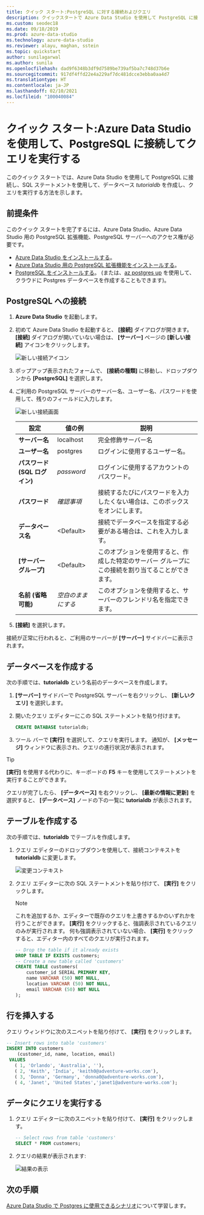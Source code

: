 ```yaml
---
title: クイック スタート:PostgreSQL に対する接続およびクエリ
description: クイックスタートで Azure Data Studio を使用して PostgreSQL に接続し、SQL ステートメントを使用してデータベースを作成し、クエリを実行します。
ms.custom: seodec18
ms.date: 09/18/2019
ms.prod: azure-data-studio
ms.technology: azure-data-studio
ms.reviewer: alayu, maghan, sstein
ms.topic: quickstart
author: sunilagarwal
ms.author: sunila
ms.openlocfilehash: dad9f6348b3df9d7589be739af5ba7c748d37b6e
ms.sourcegitcommit: 917df4ffd22e4a229af7dc481dcce3ebba0aa4d7
ms.translationtype: HT
ms.contentlocale: ja-JP
ms.lasthandoff: 02/10/2021
ms.locfileid: "100040084"
---
```

# <a name="quickstart-use-azure-data-studio-to-connect-and-query-postgresql"></a>クイック スタート:Azure Data Studio を使用して、PostgreSQL に接続してクエリを実行する

このクイック スタートでは、Azure Data Studio を使用して PostgreSQL に接続し、SQL ステートメントを使用して、データベース *tutorialdb* を作成し、クエリを実行する方法を示します。

## <a name="prerequisites"></a>前提条件

このクイック スタートを完了するには、Azure Data Studio、Azure Data Studio 用の PostgreSQL 拡張機能、PostgreSQL サーバーへのアクセス権が必要です。

- [Azure Data Studio をインストールする](./download-azure-data-studio.md)。
- [Azure Data Studio 用の PostgreSQL 拡張機能をインストールする](./extensions/postgres-extension.md)。
- [PostgreSQL をインストールする](https://www.postgresql.org/download/)。 (または、[az postgres up](/azure/postgresql/quickstart-create-server-up-azure-cli) を使用して、クラウドに Postgres データベースを作成することもできます)。 

## <a name="connect-to-postgresql"></a>PostgreSQL への接続

1. **Azure Data Studio** を起動します。

2. 初めて Azure Data Studio を起動すると、 **[接続]** ダイアログが開きます。 **[接続]** ダイアログが開いていない場合は、 **[サーバー]** ページの **[新しい接続]** アイコンをクリックします。

   ![新しい接続アイコン](media/quickstart-postgresql/new-connection-icon.png)

3. ポップアップ表示されたフォームで、 **[接続の種類]** に移動し、ドロップダウンから **[PostgreSQL]** を選択します。


4. ご利用の PostgreSQL サーバーのサーバー名、ユーザー名、パスワードを使用して、残りのフィールドに入力します。 

   ![新しい接続画面](media/quickstart-postgresql/new-connection-screen.png)  

   | 設定       | 値の例 | 説明 |
   | ------------ | ------------------ | ------------------------------------------------- | 
   | **サーバー名** | localhost | 完全修飾サーバー名 |
   | **ユーザー名** | postgres | ログインに使用するユーザー名。 |
   | **パスワード (SQL ログイン)** | *password* | ログインに使用するアカウントのパスワード。 |
   | **パスワード** | *確認事項* | 接続するたびにパスワードを入力したくない場合は、このボックスをオンにします。 |
   | **データベース名** | \<Default\> | 接続でデータベースを指定する必要がある場合は、これを入力します。 |
   | **[サーバー グループ]** | \<Default\> | このオプションを使用すると、作成した特定のサーバー グループにこの接続を割り当てることができます。 | 
   | **名前 (省略可能)** | *空白のままにする* | このオプションを使用すると、サーバーのフレンドリ名を指定できます。 | 

5. **[接続]** を選択します。 

接続が正常に行われると、ご利用のサーバーが **[サーバー]** サイドバーに表示されます。


## <a name="create-a-database"></a>データベースを作成する

次の手順では、**tutorialdb** という名前のデータベースを作成します。

1. **[サーバー]** サイドバーで PostgreSQL サーバーを右クリックし、 **[新しいクエリ]** を選択します。

2. 開いたクエリ エディターにこの SQL ステートメントを貼り付けます。

   ```sql
   CREATE DATABASE tutorialdb;
   ```

3. ツール バーで **[実行]** を選択して、クエリを実行します。 通知が、 **[メッセージ]** ウィンドウに表示され、クエリの進行状況が表示されます。

>[!TIP]
> **[実行]** を使用する代わりに、キーボードの **F5** キーを使用してステートメントを実行することができます。

クエリが完了したら、 **[データベース]** を右クリックし、 **[最新の情報に更新]** を選択すると、 **[データベース]** ノードの下の一覧に **tutorialdb** が表示されます。


## <a name="create-a-table"></a>テーブルを作成する

 次の手順では、**tutorialdb** でテーブルを作成します。

1. クエリ エディターのドロップダウンを使用して、接続コンテキストを **tutorialdb** に変更します。 

   ![変更コンテキスト](media/quickstart-postgresql/change-context.png)

2. クエリ エディターに次の SQL ステートメントを貼り付けて、 **[実行]** をクリックします。 

   > [!NOTE]
   > これを追加するか、エディターで既存のクエリを上書きするかのいずれかを行うことができます。 **[実行]** をクリックすると、強調表示されているクエリのみが実行されます。 何も強調表示されていない場合、 **[実行]** をクリックすると、エディター内のすべてのクエリが実行されます。

   ```sql
   -- Drop the table if it already exists
   DROP TABLE IF EXISTS customers;
   -- Create a new table called 'customers'
   CREATE TABLE customers(
       customer_id SERIAL PRIMARY KEY,
       name VARCHAR (50) NOT NULL,
       location VARCHAR (50) NOT NULL,
       email VARCHAR (50) NOT NULL
   );
   ```

## <a name="insert-rows"></a>行を挿入する

クエリ ウィンドウに次のスニペットを貼り付けて、 **[実行]** をクリックします。

   ```sql
   -- Insert rows into table 'customers'
   INSERT INTO customers
       (customer_id, name, location, email)
    VALUES
      ( 1, 'Orlando', 'Australia', ''),
      ( 2, 'Keith', 'India', 'keith0@adventure-works.com'),
      ( 3, 'Donna', 'Germany', 'donna0@adventure-works.com'),
      ( 4, 'Janet', 'United States','janet1@adventure-works.com');
   ```

## <a name="query-the-data"></a>データにクエリを実行する

1. クエリ エディターに次のスニペットを貼り付けて、 **[実行]** をクリックします。
   
   ```sql
   -- Select rows from table 'customers'
   SELECT * FROM customers; 
   ```

2. クエリの結果が表示されます:

   ![結果の表示](media/quickstart-postgresql/view-results.png)

## <a name="next-steps"></a>次の手順

[Azure Data Studio で Postgres に使用できるシナリオ](./extensions/postgres-extension.md)について学習します。
